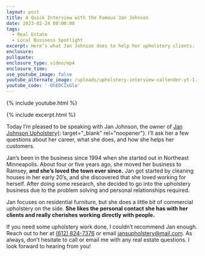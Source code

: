 ```yaml
---
layout: post
title: A Quick Interview with the Famous Jan Johnson
date: 2023-02-24 00:00:00
tags:
  - Real Estate
  - Local Business Spotlight
excerpt: Here’s what Jan Johnson does to help her upholstery clients.
enclosure:
pullquote:
enclosure_type: video/mp4
enclosure_time:
use_youtube_image: false
youtube_alternate_image: /uploads/upholstery-interview-callender-yt-1.jpg
youtube_code: '-OhEDCIxGlo'
---
```

{% include youtube.html %}

{% include excerpt.html %}

Today I’m pleased to be speaking with Jan Johnson, the owner of [Jan Johnson Upholstery](https://www.jansupholstery.com/index.html){: target="_blank" rel="noopener"}. I’ll ask her a few questions about her career, what she does, and how she helps her customers.&nbsp;

Jan’s been in the business since 1994 when she started out in Northeast Minneapolis. About four or five years ago, she moved her business to Ramsey, **and she’s loved the town ever since.** Jan got started by cleaning houses in her early 20’s, and she discovered that she loved working for herself. After doing some research, she decided to go into the upholstery business due to the problem solving and personal relationships required.&nbsp;

Jan focuses on residential furniture, but she does a little bit of commercial upholstery on the side. **She likes the personal contact she has with her clients and really cherishes working directly with people.&nbsp;**

If you need some upholstery work done, I couldn’t recommend Jan enough. Reach out to her at [(612) 824-7376](tel:612-824-7376) or email [jansupholstery@mail.com](mailto:jansupholstery@mail.com). As always, don’t hesitate to call or email me with any real estate questions. I look forward to hearing from you!
